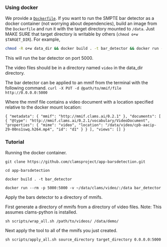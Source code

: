 ### Using docker

We provide a [`Dockerfile`](Dockerfile). If you want to run the SMPTE bar detector as a docker container (not worrying about dependencies), build an image from the `Dockerfile` and run it with the target directory mounted to `/data`. Just MAKE SURE that target directory is writable by others (`chmod o+w $TARGET_DIR`). For example, 

```bash
chmod -R o+w data_dir && docker build . -t bar_detector && docker run --rm -p 5000:5000 -v data_dir:/data bar_detector
```
This will run the bar detector on port 5000. 

The video files should be in a directory named `video` in the data_dir directory.

The bar detector can be applied to an mmif from the terminal with the following command. 
`curl -X PUT -d @path/to/mmif/file http://0.0.0.0:5000`

Where the mmif file contains a video document with a location specified relative to the docker mount location:

`{
  "metadata": {
    "mmif": "http://mmif.clams.ai/0.2.1"
  },
  "documents": [
    {
      "@type": "http://mmif.clams.ai/0.2.1/vocabulary/VideoDocument",
      "properties": {
        "mime": "video",
        "location": "/data/video/cpb-aacip-29-00ns1swq.h264.mp4",
        "id": "d1"
      }
    }
  ],
  "views": []
}`

### Tutorial

Running the docker container. 

`git clone https://github.com/clamsproject/app-barsdetection.git`

`cd app-barsdetection`

`docker build . -t bar_detector`

`docker run --rm -p 5000:5000 -v ~/data/clams/video/:/data bar_detector`

Apply the bars detector to a directory of mmifs.

First generate a directory of mmifs from a directory of video files.
Note: This assumes clams-python is installed.

`sh scripts/wrap_all.sh /path/to/videos/ /data/demo/`


Next apply the tool to all of the mmifs you just created. 

`sh scripts/apply_all.sh source_directory target_directory 0.0.0.0:5000`

